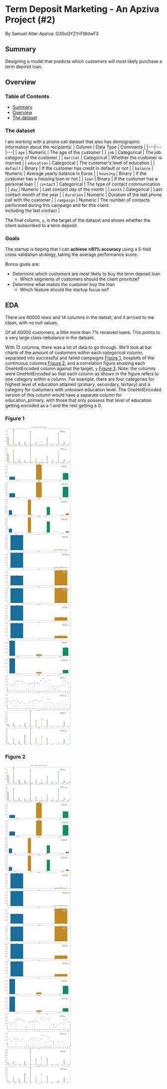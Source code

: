 # Term Deposit Marketing - An Apziva Project (#2)
By Samuel Alter
Apziva: G3SuQYZYrFt9dwF3

## Summary
Designing a model that predicts which customers will most likely purchase a term deposit loan.

## Overview

### Table of Contents
* [Summary](#summary)
* [Overview](#overview)
* [The dataset](#the-dataset)

### The dataset
I am working with a phone call dataset that also has demographic information about the recipients:
| Column | Data Type | Comments |
|---|---|---|
| `age` | Numeric | The age of the customer |
| `job` | Categorical | The job category of the customer |
| `marital` | Categorical | Whether the customer is married |
| `education` | Categorical | The customer's level of education |
| `default` | Binary | If the customer has credit in default or not |
| `balance` | Numeric | Average yearly balance in Euros |
| `housing` | Binary | If the customer has a housing loan or not |
| `loan` | Binary | If the customer has a personal loan |
| `contact` | Categorical | The type of contact communication |
| `day` | Numeric | Last contact day of the month |
| `month` | Categorical | Last contact month of the year |
| `duration` | Numeric | Duration of the last phone call with the customer |
| `campaign` | Numeric | The number of contacts performed during this campaign and for this client<br>including the last contact |
 
The final column, `y`, is the target of the dataset and shows whether the client subscribed to a term deposit.

### Goals
The startup is hoping that I can **achieve ≥81% accuracy** using a 5-fold cross validation strategy, taking the average performance score.

Bonus goals are:
* Determine which customers are most likely to buy the term deposit loan
  * Which segments of customers should the client prioritize?
* Determine what makes the customer buy the loan
  * Which feature should the startup focus on?

## EDA
There are 40000 rows and 14 columns in the datset, and it arrived to me clean, with no null values.

Of all 40000 customers, a little more than 7% received loans. This points to a very large class-imbalance in the datsaet.

With 13 columns, there was a lot of data to go through. We'll look at bar charts of the amount of customers within each categorical column, separated into successful and failed campaigns [Figure 1](#figure-1), boxplots of the continuous columns [Figure 2](#figure-2), and a correlation figure showing each OneHotEncoded column against the target, `y` [Figure 3](#figure-3). Note: the columns were OneHotEncoded so that each column as shown in the figure refers to one category within a column. For example, there are four categories for highest level of education attained (primary, secondary, tertiary) and a category for customers with unknown education level. The OneHotEncoded version of this column would have a separate column for education_primary, with those that only possess that level of education getting encoded as a 1 and the rest getting a 0.

### Figure 1
![Count of customers between successful and and failed campaigns](figures/2_countcategorical.jpg)

### Figure 2
![Boxplots of numerical columns in dataset, separated by successful and failed campaigns](figures/2_countcategorical.jpg)


